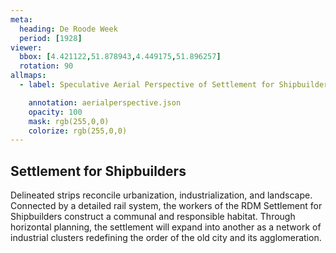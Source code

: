 ```yaml
---
meta:
  heading: De Roode Week
  period: [1928]
viewer:
  bbox: [4.421122,51.878943,4.449175,51.896257]
  rotation: 90
allmaps:
  - label: Speculative Aerial Perspective of Settlement for Shipbuilders (1928), Ivan Leonidov, 2023. 600  x 200 mm. The Berlage. Inspired by Ivan Leonidov, Perspective of the Line of Settlement, Magnitogorsk. Contemporary Architecture (CA). 1930. No.3. p9. Moscow Central Universal Scientific Library. 

    annotation: aerialperspective.json
    opacity: 100
    mask: rgb(255,0,0)
    colorize: rgb(255,0,0)
---
```


## Settlement for Shipbuilders

Delineated strips reconcile urbanization, industrialization, and landscape. Connected by a detailed rail system, the workers of the RDM Settlement for Shipbuilders construct a communal and responsible habitat. Through horizontal planning, the settlement will expand into another as a network of industrial clusters redefining the order of the old city and its agglomeration.
